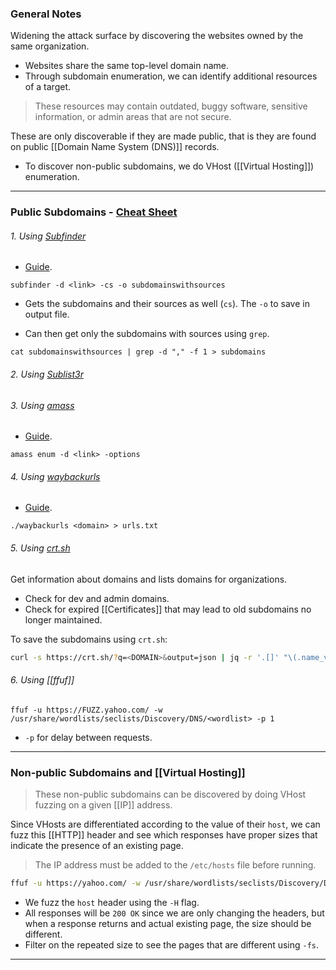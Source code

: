 
### General Notes

Widening the attack surface by discovering the websites owned by the same organization.
- Websites share the same top-level domain name.
- Through subdomain enumeration, we can identify additional resources of a target.

> These resources may contain outdated, buggy software, sensitive information, or admin areas that are not secure.

These are only discoverable if they are made public, that is they are found on public [[Domain Name System (DNS)]] records.
- To discover non-public subdomains, we do VHost ([[Virtual Hosting]]) enumeration. 

---
### Public Subdomains - [Cheat Sheet](https://pentester.land/blog/subdomains-enumeration-cheatsheet/)
###### 1. Using [Subfinder](https://github.com/projectdiscovery/subfinder)

* [Guide](https://blog.projectdiscovery.io/do-you-really-know-subfinder-an-in-depth-guide-to-all-features-of-subfinder-beginner-to-advanced/).
```
subfinder -d <link> -cs -o subdomainswithsources
```
- Gets the subdomains and their sources as well (`cs`). The `-o` to save in output file.

- Can then get only the subdomains with sources using `grep`.
```
cat subdomainswithsources | grep -d "," -f 1 > subdomains
```

###### 2. Using [Sublist3r](https://github.com/aboul3la/Sublist3r)

###### 3. Using [amass](https://github.com/owasp-amass/amass)

* [Guide](https://github.com/owasp-amass/amass/blob/master/doc/user_guide.md).
```
amass enum -d <link> -options
```

###### 4. Using [waybackurls](https://github.com/tomnomnom/waybackurls)

* [Guide](https://www.geeksforgeeks.org/waybackurls-fetch-all-the-urls-that-the-wayback-machine-knows-about-for-a-domain/).
```
./waybackurls <domain> > urls.txt
```
 
###### 5. Using [crt.sh](https://crt.sh/)

Get information about domains and lists domains for organizations.
- Check for dev and admin domains.
- Check for expired [[Certificates]] that may lead to old subdomains no longer maintained.

To save the subdomains using `crt.sh`:
``` bash
curl -s https://crt.sh/?q=<DOMAIN>&output=json | jq -r '.[]' "\(.name_value)\n\(.common_name)"' | sort -u > "<DOMAIN>_crt.sh.txt"
```

###### 6. Using [[ffuf]]

```
ffuf -u https://FUZZ.yahoo.com/ -w /usr/share/wordlists/seclists/Discovery/DNS/<wordlist> -p 1
```
- `-p` for delay between requests.

---

### Non-public Subdomains and [[Virtual Hosting]]

> These non-public subdomains can be discovered by doing VHost fuzzing on a given [[IP]] address.

Since VHosts are differentiated according to the value of their `host`, we can fuzz this [[HTTP]] header and see which responses have proper sizes that indicate the presence of an existing page.

> The IP address must be added to the `/etc/hosts` file before running.

```bash
ffuf -u https://yahoo.com/ -w /usr/share/wordlists/seclists/Discovery/DNS/<wordlist> -H 'Host: FUZZ.yahoo.com' -fs <size>
```
-  We fuzz the `host` header using the `-H` flag.
- All responses will be `200 OK` since we are only changing the headers, but when a response returns and actual existing page, the size should be different.
- Filter on the repeated size to see the pages that are different using `-fs`.

---
